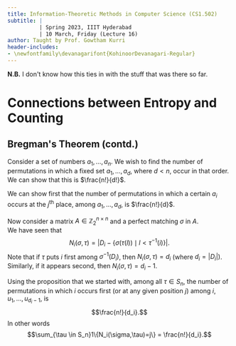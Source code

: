 ```yaml
---
title: Information-Theoretic Methods in Computer Science (CS1.502)
subtitle: |
          | Spring 2023, IIIT Hyderabad
          | 10 March, Friday (Lecture 16)
author: Taught by Prof. Gowtham Kurri
header-includes:
- \newfontfamily\devanagarifont{KohinoorDevanagari-Regular}
---
```


**N.B.** I don't know how this ties in with the stuff that was there so far.

# Connections between Entropy and Counting
## Bregman's Theorem (contd.)
Consider a set of numbers $a_1, \dots, a_n$. We wish to find the number of permutations in which a fixed set $a_1, \dots, a_d$, where $d < n$, occur in that order. We can show that this is $\frac{n!}{d!}$.

We can show first that the number of permutations in which a certain $a_i$ occurs at the $j^\text{th}$ place, among $a_1, \dots, a_d$, is $\frac{n!}{d}$.  

Now consider a matrix $A \in \mathbb{Z}_2^{n \times n}$ and a perfect matching $\sigma$ in $A$.  
We have seen that
$$N_i(\sigma, \tau) = |D_i - \left\{\sigma(\tau(l)) \mid l < \tau^{-1}(i)\right\}|.$$
Note that if $\tau$  puts $i$ first among $\sigma^{-1}(D_i)$, then $N_i(\sigma, \tau) = d_i$ (where $d_i = |D_i|$).  
Similarly, if it appears second, then $N_i(\sigma, \tau) = d_i - 1$.

Using the proposition that we started with, among all $\tau \in S_n$, the number of permutations in which $i$ occurs first (or at any given position $j$) among $i, u_1, \dots, u_{d_i - 1}$, is
$$\frac{n!}{d_i}.$$
In other words
$$\sum_{\tau \in S_n}1\{N_i(\sigma,\tau)=j\} = \frac{n!}{d_i}.$$